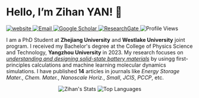 # Hello, I’m Zihan YAN! 👋

<a href="https://zhyan0603.github.io/"> <img src="https://img.shields.io/badge/Website-Zihan YAN-blue" alt="website"> </a> <a href="mailto:yanzihan@westlake.edu.cn"> <img src="https://img.shields.io/badge/Email-yanzihan@westlake.edu.cn-green?style=flat-square&logo=email" alt="Email"> </a> <a href="https://scholar.google.com/citations?user=NL8zhZYAAAAJ&hl=zh-CN&authuser=1"> <img src="https://img.shields.io/badge/Google_Scholar-Zihan_Yan-green?style=flat-square&logo=google-scholar" alt="Google Scholar"> </a> <a href="https://www.researchgate.net/profile/Zihan-Yan-7"> <img src="https://img.shields.io/badge/ResearchGate-Zihan_Yan-purple?style=flat-square&logo=researchgate" alt="ResearchGate"> </a> <img src="https://komarev.com/ghpvc/?username=zhyan0603&color=brightgreen&style=flat-square" alt="Profile Views">

I am a PhD Student at **Zhejiang University** and **Westlake University** joint program. I received my Bachelor's degree at the College of Physics Science and Technology, **Yangzhou University** in 2023. My research focuses on <u>*understanding and designing solid-state battery materials*</u> by usingg first-principles calculations and machine learning molecular dynamics simulations. I have published **14** articles in journals like *Energy Storage Mater.*, *Chem. Mater.*, *Nanoscale Horiz.*, *Small*, *JCIS*, *PCCP*, etc.


<div align="center">
  
![Zihan's Stats](https://github-readme-stats.vercel.app/api?username=zhyan0603&show_icons=true&theme=light&hide_border=true&count_private=true&bg_color=ffffff&text_color=333333&icon_color=0078d4)
![Top Languages](https://github-readme-stats.vercel.app/api/top-langs/?username=zhyan0603&theme=light&hide_border=true&bg_color=ffffff&text_color=333333&icon_color=0078d4)

</div>

